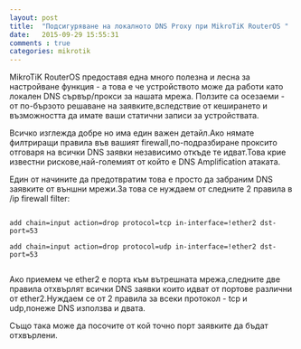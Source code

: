 ```yaml
---
layout: post
title:  "Подсигуряване на локалното DNS Proxy при MikroTiK RouterOS "
date:   2015-09-29 15:55:31
comments : true
categories: mikrotik
---
```


MikroTiK RouterOS предоставя една много полезна и лесна за настройване функция - а това е че устройството може да работи като локален DNS сървър/прокси за нашата мрежа.
Ползите са осезаеми - от по-бързото решаване на заявките,вследствие от кеширането и възможността да имате ваши статични записи за устройствата.

Всичко изглежда добре но има един важен детайл.Ако нямате филтриращи правила във вашият firewall,по-подразбиране проксито отговаря на всички DNS заявки независимо откъде те идват.Това крие известни рискове,най-големият от който е DNS Amplification атаката.

Един от начините да предотвратим това е просто да забраним DNS заявките от външни мрежи.За това се нуждаем от следните 2 правила в /ip firewall filter:

<pre><code>
add chain=input action=drop protocol=tcp in-interface=!ether2 dst-port=53

add chain=input action=drop protocol=udp in-interface=!ether2 dst-port=53

</code></pre>

Ако приемем че ether2 е порта към вътрешната мрежа,следните две правила отхвърлят всички DNS заявки които идват от портове различни от ether2.Нуждаем се от 2 правила за всеки протокол - tcp и udp,понеже DNS използва и двата.

Също така може да посочите от кой точно порт заявките да бъдат отхвърлени.
